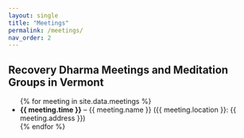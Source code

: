 ```yaml
---
layout: single
title: "Meetings"
permalink: /meetings/
nav_order: 2
---
```

## Recovery Dharma Meetings and Meditation Groups in Vermont

<ul>
{% for meeting in site.data.meetings %}
  <li>
    <strong>{{ meeting.time }}</strong> – {{ meeting.name }} ({{ meeting.location }}: {{ meeting.address }})
  </li>
{% endfor %}
</ul>

<!-- You can embed a Google Calendar here if desired -->
<!-- <iframe src="YOUR_GOOGLE_CALENDAR_URL" width="100%" height="600"></iframe> -->